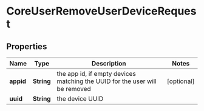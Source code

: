 

# CoreUserRemoveUserDeviceRequest


## Properties

| Name | Type | Description | Notes |
|------------ | ------------- | ------------- | -------------|
|**appid** | **String** | the app id, if empty devices matching the UUID for the user will be removed |  [optional] |
|**uuid** | **String** | the device UUID |  |



